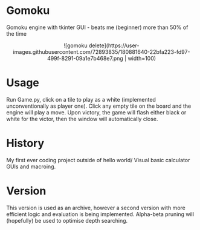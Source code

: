# Gomoku
Gomoku engine with tkinter GUI - beats me (beginner) more than 50% of the time

<p align="center">
![gomoku delete](https://user-images.githubusercontent.com/72893835/180881640-22bfa223-fd97-499f-8291-09a1e7b468e7.png | width=100)
</p>

# Usage
Run Game.py, click on a tile to play as a white (implemented unconventionally as player one). Click any empty tile on the board and the engine will play a move. Upon victory, the game will flash either black or white for the victor, then the window will automatically close.

# History
My first ever coding project outside of hello world/ Visual basic calculator GUIs and macroing.

# Version
This version is used as an archive, however a second version with more efficient logic and evaluation is being implemented. Alpha-beta pruning will (hopefully) be used to optimise depth searching.



